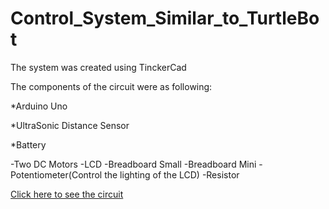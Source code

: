 # Control_System_Similar_to_TurtleBot
The system was created using TinckerCad

The components of the circuit were as following:

*Arduino Uno

*UltraSonic Distance Sensor

*Battery

-Two DC Motors
-LCD 
-Breadboard Small
-Breadboard Mini
-Potentiometer(Control the lighting of the LCD)
-Resistor

[Click here to see the circuit](https://www.tinkercad.com/things/fXz71UguFjK)
